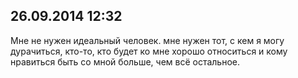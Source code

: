 ## 26.09.2014 12:32

Мне не нужен идеальный человек. мне нужен тот, с кем я могу дурачиться, кто-то, кто будет ко мне
хорошо относиться и кому нравиться быть со мной больше, чем всё остальное.

